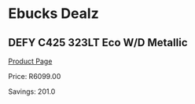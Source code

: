 
# Ebucks Dealz
## DEFY C425 323LT Eco W/D Metallic
[Product Page](https://www.ebucks.com/web/shop/productSelected.do?prodId=316728546&catId=704989856)

Price: R6099.00

Savings: 201.0


	